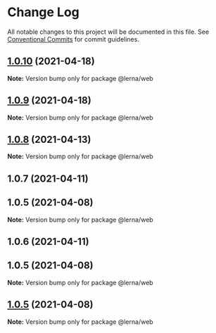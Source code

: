 # Change Log

All notable changes to this project will be documented in this file.
See [Conventional Commits](https://conventionalcommits.org) for commit guidelines.

## [1.0.10](https://github.com/AlexisPell/Clean-code-rest-model/compare/@lerna/web@1.0.8...@lerna/web@1.0.10) (2021-04-18)

**Note:** Version bump only for package @lerna/web





## [1.0.9](https://github.com/AlexisPell/Clean-code-rest-model/compare/@lerna/web@1.0.8...@lerna/web@1.0.9) (2021-04-18)

**Note:** Version bump only for package @lerna/web





## [1.0.8](https://github.com/AlexisPell/Clean-code-rest-model/compare/@lerna/web@1.0.7...@lerna/web@1.0.8) (2021-04-13)

**Note:** Version bump only for package @lerna/web





## 1.0.7 (2021-04-11)



## 1.0.5 (2021-04-08)

**Note:** Version bump only for package @lerna/web





## 1.0.6 (2021-04-11)



## 1.0.5 (2021-04-08)

**Note:** Version bump only for package @lerna/web





## [1.0.5](https://github.com/AlexisPell/Clean-code-rest-model/compare/v1.0.4...v1.0.5) (2021-04-08)

**Note:** Version bump only for package @lerna/web
